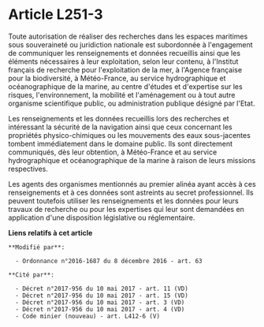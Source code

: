 # Article L251-3

Toute autorisation de réaliser des recherches dans les espaces maritimes sous souveraineté ou juridiction nationale est
subordonnée à l'engagement de communiquer les renseignements et données recueillis ainsi que les éléments nécessaires à leur
exploitation, selon leur contenu, à l'Institut français de recherche pour l'exploitation de la mer, à l'Agence française pour
la biodiversité, à Météo-France, au service hydrographique et océanographique de la marine, au centre d'études et d'expertise
sur les risques, l'environnement, la mobilité et l'aménagement ou à tout autre organisme scientifique public, ou
administration publique désigné par l'Etat. 

Les renseignements et les données recueillis lors des recherches et intéressant la sécurité de la navigation ainsi que ceux
concernant les propriétés physico-chimiques ou les mouvements des eaux sous-jacentes tombent immédiatement dans le domaine
public. Ils sont directement communiqués, dès leur obtention, à Météo-France et au service hydrographique et océanographique
de la marine à raison de leurs missions respectives. 

Les agents des organismes mentionnés au premier alinéa ayant accès à ces renseignements et à ces données sont astreints au
secret professionnel. Ils peuvent toutefois utiliser les renseignements et les données pour leurs travaux de recherche ou
pour les expertises qui leur sont demandées en application d'une disposition législative ou réglementaire.

**Liens relatifs à cet article**

	**Modifié par**:

	  - Ordonnance n°2016-1687 du 8 décembre 2016 - art. 63

	**Cité par**:

	  - Décret n°2017-956 du 10 mai 2017 - art. 11 (VD)
	  - Décret n°2017-956 du 10 mai 2017 - art. 15 (VD)
	  - Décret n°2017-956 du 10 mai 2017 - art. 3 (VD)
	  - Décret n°2017-956 du 10 mai 2017 - art. 4 (VD)
	  - Code minier (nouveau) - art. L412-6 (V)
